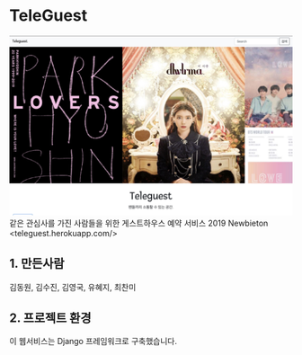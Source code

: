 # TeleGuest
![](./teleguest.jpg)
같은 관심사를 가진 사람들을 위한 게스트하우스 예약 서비스
2019 Newbieton
<teleguest.herokuapp.com/>

## 1. 만든사람
김동원, 김수진, 김영국, 유혜지, 최찬미


## 2. 프로젝트 환경
이 웹서비스는 Django 프레임워크로 구축했습니다.